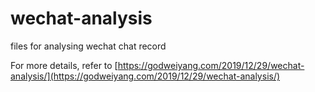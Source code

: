 # wechat-analysis
files for analysing wechat chat record

For more details, refer to [https://godweiyang.com/2019/12/29/wechat-analysis/](https://godweiyang.com/2019/12/29/wechat-analysis/)
